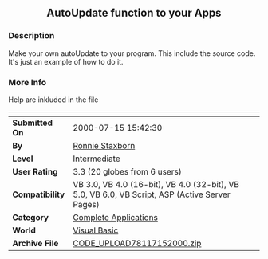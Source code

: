 ﻿<div align="center">

## AutoUpdate function to your Apps


</div>

### Description

Make your own autoUpdate to your program. This include the source code. It's just an example of how to do it.
 
### More Info
 
Help are inkluded in the file


<span>             |<span>
---                |---
**Submitted On**   |2000-07-15 15:42:30
**By**             |[Ronnie Staxborn](https://github.com/Planet-Source-Code/PSCIndex/blob/master/ByAuthor/ronnie-staxborn.md)
**Level**          |Intermediate
**User Rating**    |3.3 (20 globes from 6 users)
**Compatibility**  |VB 3\.0, VB 4\.0 \(16\-bit\), VB 4\.0 \(32\-bit\), VB 5\.0, VB 6\.0, VB Script, ASP \(Active Server Pages\) 
**Category**       |[Complete Applications](https://github.com/Planet-Source-Code/PSCIndex/blob/master/ByCategory/complete-applications__1-27.md)
**World**          |[Visual Basic](https://github.com/Planet-Source-Code/PSCIndex/blob/master/ByWorld/visual-basic.md)
**Archive File**   |[CODE\_UPLOAD78117152000\.zip](https://github.com/Planet-Source-Code/ronnie-staxborn-autoupdate-function-to-your-apps__1-6187/archive/master.zip)








